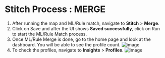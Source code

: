 # Stitch Process : MERGE

1. After running the map and ML/Rule match, navigate to **Stitch** > **Merge**.
2. Click on Save and after the UI shows **Saved successfully**, click on Run to start the ML/Rule Match process.
3. Once ML/Rule Merge is done, go to the home page and look at the dashboard. You will be able to see the profile count.
![image](https://user-images.githubusercontent.com/93347291/146898179-bede4b5a-5f96-4bfc-af6c-7de0a8be0ef5.png)
4. To check the profiles, navigate to **Insights** > **Profiles**.
![image](https://github.com/skypointcloud/platform/blob/master/docs/doc_snippets/sampleguideprofiles.PNG?raw=true)